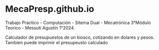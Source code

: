 # MecaPresp.github.io
Trabajo Practico - Computación - Sitema Dual - Mecatrónica 3°Módulo Teorico - Messuti Agustín 1°2024.

Calculador de presupuestos de un kiosco, cotizando en dolares y pesos. Tambien puede imprimir el presupeusto calculado
